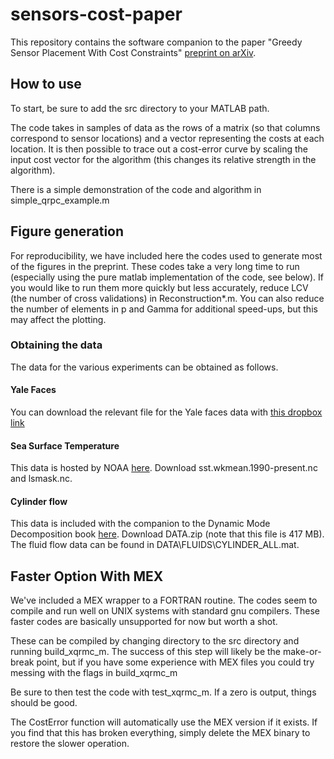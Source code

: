 # sensors-cost-paper

This repository contains the software companion
to the paper "Greedy Sensor Placement With Cost Constraints"
[preprint on arXiv](https://arxiv.org/abs/1805.03717).

## How to use

To start, be sure to add the src directory to your
MATLAB path.

The code takes in samples of data as the rows of
a matrix (so that columns correspond to sensor
locations) and a vector representing the costs
at each location. It is then possible to trace
out a cost-error curve by scaling the input cost
vector for the algorithm (this changes its relative
strength in the algorithm).

There is a simple demonstration of the code and
algorithm in simple_qrpc_example.m

## Figure generation

For reproducibility, we have included here the
codes used to generate most of the figures in the
preprint. These codes take a very long time to run
(especially using the pure matlab implementation
of the code, see below). If you would like to run
them more quickly but less accurately, reduce LCV
(the number of cross validations) in Reconstruction*.m.
You can also reduce the number of elements in p and
Gamma for additional speed-ups, but this may affect
the plotting.

### Obtaining the data

The data for the various experiments can be
obtained as follows.

#### Yale Faces

You can download the relevant file for the
Yale faces data with
[this dropbox link](https://www.dropbox.com/s/vp1pl8jriy5twzf/YaleB_32x32.mat?dl=0)

#### Sea Surface Temperature

This data is hosted by NOAA [here](https://www.esrl.noaa.gov/psd/data/gridded/data.noaa.oisst.v2.html).
Download sst.wkmean.1990-present.nc and lsmask.nc.

#### Cylinder flow

This data is included with the companion to the
Dynamic Mode Decomposition book [here](http://dmdbook.com/).
Download DATA.zip (note that this file is 417 MB). The
fluid flow data can be found in DATA\FLUIDS\CYLINDER_ALL.mat.

## Faster Option With MEX

We've included a MEX wrapper to a FORTRAN routine.
The codes seem to compile and run well on UNIX systems
with standard gnu compilers. These faster codes are
basically unsupported for now but worth a shot.

These can be compiled by changing directory to
the src directory and running build_xqrmc_m.
The success of this step will likely be the make-or-break
point, but if you have some experience with
MEX files you could try messing with the flags in
build_xqrmc_m

Be sure to then test the code with test_xqrmc_m.
If a zero is output, things should be good.

The CostError function will automatically use the
MEX version if it exists.
If you find that this has broken everything, simply
delete the MEX binary to restore the slower operation.

